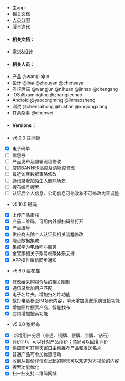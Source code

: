 - 主app
- [相关文档](#api_doc)
- [人员分配](#member)
- [版本迭代](#versions)
- <h4 id="api_doc">相关文档：</h4>
- [需求&设计](https://doc.isoubu.com/design/soubu_app/)
- <h4 id="member">相关人员：</h4>
- 产品 @wangjiajun
- 设计 @lina @zhouyan @chenyaya
- PHP后端 @wangjun @nihuan @jinhao @chengang
- IOS @xumingting @zhangjiechao
- Android @yaocongming @linmaosheng
- 测试 @chensaihong @tushan @xuqiongxiang
- 其余杂事 @chenwei
- <h4 id="versions">Versions：</h4>
- v6.0.0 亚洲狮
- [x] 电子码单
- [ ] 优惠券
- [ ] 产品发布及编辑流程修改
- [ ] 店铺BANNER高度及清晰度修改
- [ ] 最近访客数据策略修改
- [ ] 通讯录增加陌生人删除场景
- [ ] 搜布编号搜索
- [ ] 认证后个人信息、公司信息可修改和不可修改内容调整
- v5.10.0 斑马
- [x] 上传产品审核
- [x] 产品二维码，可用内外部扫码器打开
- [x] 产品编号
- [x] 供应商去除个人认证及相关流程修改
- [x] 埋点数据集成
- [x] 集成华为电话呼叫服务
- [x] 金管家相关子账号权限体系支持
- [x] APP操作微信同步通知
- v5.8.0 狸花猫
- [x] 修改给采购报价后的相关限制
- [x] 通讯录增加用户匹配
- [x] 电子名片夹，增加扫名片功能
- [x] 拨打电话移至IM场景内容，聊天增加发送采购链接功能
- [x] 增加图片搜索产品，智能找布
- [x] 店铺增加搜索功能
- v5.6.0 憨鲣鸟
- [x] .新增用户分层（普通、铜牌、银牌、金牌、钻石）
- [x] 评价2.0，可以针对产品评价；商家可以回复评价
- [x] 供应商可在聊天窗口主动推荐产品和发送名片
- [x] 普通产品可参加优惠活动
- [x] 收到从报价详情页发起的聊天可以知道对方报价的内容
- [x] 搜索功能优化
- [x] 扫一扫支持二维码网址
